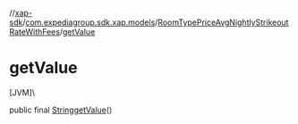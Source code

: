 //[xap-sdk](../../../index.md)/[com.expediagroup.sdk.xap.models](../index.md)/[RoomTypePriceAvgNightlyStrikeoutRateWithFees](index.md)/[getValue](get-value.md)

# getValue

[JVM]\

public final [String](https://docs.oracle.com/javase/8/docs/api/java/lang/String.html)[getValue](get-value.md)()
